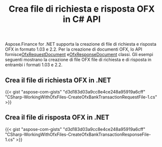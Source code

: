 ﻿---
title: Crea file di richiesta e risposta OFX in C# API
linktitle: Crea file di richiesta e risposta OFX
type: docs
weight: 10
url: /it/net/create-ofx-request-and-response-files/
keywords: OFX 2.2, OFX Request, OFX Response, Create OFX Request in C#, Create OFX Response in .NET
description: C# Finance La libreria API supporta la creazione di file di richiesta e risposta OFX (Open Financial Exchange) in formato 1.03 e 2.2.
---
Aspose.Finance for .NET supporta la creazione di file di richiesta e risposta OFX in formato 1.03 e 2.2. Per la creazione di documenti OFX, lo API fornisce[OfxRequestDocument](https://reference.aspose.com/finance/net/aspose.finance.ofx/ofxrequestdocument) e[OfxResponseDocument](https://reference.aspose.com/finance/net/aspose.finance.ofx/ofxresponsedocument) classi. Gli esempi seguenti mostrano la creazione di file OFX file di richiesta e di risposta in entrambi i formati 1.03 e 2.2.
## **Crea il file di richiesta OFX in .NET**
{{< gist "aspose-com-gists" "d3d183d03a9cc8e4ce248a95919a6cff" "CSharp-WorkingWithOfxFiles-CreateOfxBankTransactionRequestFile-1.cs" >}}
## **Crea il file di risposta OFX in .NET**
{{< gist "aspose-com-gists" "d3d183d03a9cc8e4ce248a95919a6cff" "CSharp-WorkingWithOfxFiles-CreateOfxBankTransactionResponseFile-1.cs" >}}
